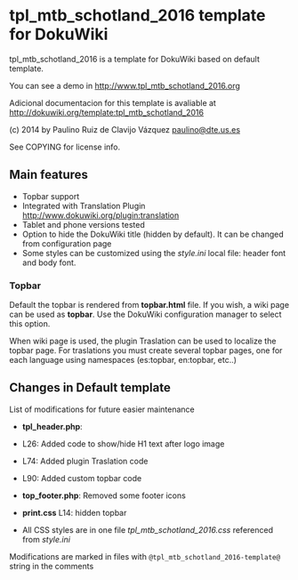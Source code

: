 # tpl_mtb_schotland_2016 template for DokuWiki

tpl_mtb_schotland_2016 is a template for DokuWiki based on default template. 

You can see a demo in <http://www.tpl_mtb_schotland_2016.org>

Adicional documentacion for this template is avaliable at 
<http://dokuwiki.org/template:tpl_mtb_schotland_2016>

(c) 2014 by Paulino Ruiz de Clavijo Vázquez <paulino@dte.us.es> 

See COPYING for license info.


## Main features

 * Topbar support 
 * Integrated with Translation Plugin <http://www.dokuwiki.org/plugin:translation>
 * Tablet and phone versions tested
 * Option to hide the DokuWiki title (hidden by default). It can be changed from configuration page
 * Some styles can be customized using the *style.ini* local file: header font and body font.
 

### Topbar

Default the topbar is rendered from **topbar.html** file. 
If you wish, a wiki page can be used as **topbar**. 
Use the DokuWiki configuration manager to select this option.
 
When wiki page is used, the plugin Traslation can be used to localize the topbar
page. For traslations you must create several topbar pages, one for each 
language using namespaces (es:topbar, en:topbar, etc..) 
 
## Changes in Default template

List of modifications for future easier maintenance

  * **tpl_header.php**: 

   * L26: Added code to show/hide H1 text after logo image
   * L74: Added plugin Traslation code
   * L90: Added custom topbar code


  * **top_footer.php**: Removed some footer icons
  
  * **print.css** L14: hidden topbar
 
  * All CSS styles are in one file *tpl_mtb_schotland_2016.css* referenced from *style.ini*
 
  Modifications are marked in files with `@tpl_mtb_schotland_2016-template@` string in the comments 
